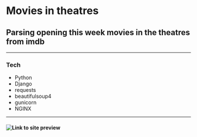 # Movies in theatres

## Parsing opening this week movies in the theatres from imdb 

---

### Tech
* Python
* Django
* requests
* beautifulsoup4
* gunicorn
* NGINX
---

#### ![Link to site preview](http://46.101.107.10/) 
